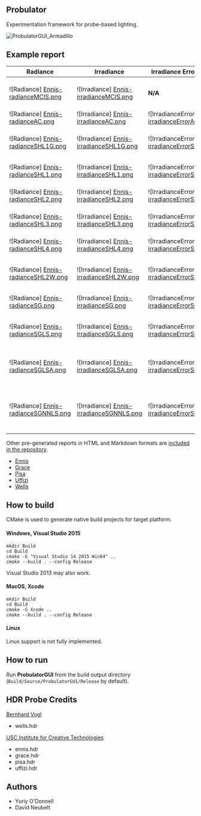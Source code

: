 Probulator
----------

Experimentation framework for probe-based lighting.

![ProbulatorGUI_Armadillo](https://github.com/kayru/Probulator/raw/master/Screenshots/ProbulatorGUI_Armadillo.jpg)

Example report
--------------

| Radiance | Irradiance  | Irradiance Error (sMAPE) | Mode
| --- | ---  | --- | ---
| ![Radiance] [Ennis-radianceMCIS.png]| ![Irradiance] [Ennis-irradianceMCIS.png] | **N/A** | Monte Carlo <br>[Importance Sampling]<br>**Reference**
| ![Radiance] [Ennis-radianceAC.png]| ![Irradiance] [Ennis-irradianceAC.png]| ![IrradianceError] [Ennis-irradianceErrorAC.png] | Ambient Cube
| ![Radiance] [Ennis-radianceSHL1G.png]| ![Irradiance] [Ennis-irradianceSHL1G.png]| ![IrradianceError] [Ennis-irradianceErrorSHL1G.png] | Spherical Harmonics L1 <br>[Geomerics]
| ![Radiance] [Ennis-radianceSHL1.png]| ![Irradiance] [Ennis-irradianceSHL1.png]| ![IrradianceError] [Ennis-irradianceErrorSHL1.png] | Spherical Harmonics L1
| ![Radiance] [Ennis-radianceSHL2.png]| ![Irradiance] [Ennis-irradianceSHL2.png]| ![IrradianceError] [Ennis-irradianceErrorSHL2.png] | Spherical Harmonics L2
| ![Radiance] [Ennis-radianceSHL3.png]| ![Irradiance] [Ennis-irradianceSHL3.png]| ![IrradianceError] [Ennis-irradianceErrorSHL3.png] | Spherical Harmonics L3
| ![Radiance] [Ennis-radianceSHL4.png]| ![Irradiance] [Ennis-irradianceSHL4.png]| ![IrradianceError] [Ennis-irradianceErrorSHL4.png] | Spherical Harmonics L4
| ![Radiance] [Ennis-radianceSHL2W.png]| ![Irradiance] [Ennis-irradianceSHL2W.png]| ![IrradianceError] [Ennis-irradianceErrorSHL2W.png] | Spherical Harmonics L2 <br>[Windowed]
| ![Radiance] [Ennis-radianceSG.png]| ![Irradiance] [Ennis-irradianceSG.png]| ![IrradianceError] [Ennis-irradianceErrorSG.png] | Spherical Gaussians <br>[Naive]
| ![Radiance] [Ennis-radianceSGLS.png]| ![Irradiance] [Ennis-irradianceSGLS.png]| ![IrradianceError] [Ennis-irradianceErrorSGLS.png] | Spherical Gaussians <br>[Least Squares]
| ![Radiance] [Ennis-radianceSGLSA.png]| ![Irradiance] [Ennis-irradianceSGLSA.png]| ![IrradianceError] [Ennis-irradianceErrorSGLSA.png] | Spherical Gaussians <br>[Least Squares + Ambient]
| ![Radiance] [Ennis-radianceSGNNLS.png]| ![Irradiance] [Ennis-irradianceSGNNLS.png]| ![IrradianceError] [Ennis-irradianceErrorSGNNLS.png] | Spherical Gaussians <br>[Non-Negative Least Squares]

[Ennis-radianceMCIS.png]: https://github.com/kayru/Probulator/raw/master/Reports/Ennis/radianceMCIS.png
[Ennis-irradianceMCIS.png]: https://github.com/kayru/Probulator/raw/master/Reports/Ennis/irradianceMCIS.png
[Ennis-radianceAC.png]: https://github.com/kayru/Probulator/raw/master/Reports/Ennis/radianceAC.png
[Ennis-irradianceAC.png]: https://github.com/kayru/Probulator/raw/master/Reports/Ennis/irradianceAC.png
[Ennis-irradianceErrorAC.png]: https://github.com/kayru/Probulator/raw/master/Reports/Ennis/irradianceErrorAC.png
[Ennis-radianceSHL1G.png]: https://github.com/kayru/Probulator/raw/master/Reports/Ennis/radianceSHL1G.png
[Ennis-irradianceSHL1G.png]: https://github.com/kayru/Probulator/raw/master/Reports/Ennis/irradianceSHL1G.png
[Ennis-irradianceErrorSHL1G.png]: https://github.com/kayru/Probulator/raw/master/Reports/Ennis/irradianceErrorSHL1G.png
[Ennis-radianceSHL1.png]: https://github.com/kayru/Probulator/raw/master/Reports/Ennis/radianceSHL1.png
[Ennis-irradianceSHL1.png]: https://github.com/kayru/Probulator/raw/master/Reports/Ennis/irradianceSHL1.png
[Ennis-irradianceErrorSHL1.png]: https://github.com/kayru/Probulator/raw/master/Reports/Ennis/irradianceErrorSHL1.png
[Ennis-radianceSHL2.png]: https://github.com/kayru/Probulator/raw/master/Reports/Ennis/radianceSHL2.png
[Ennis-irradianceSHL2.png]: https://github.com/kayru/Probulator/raw/master/Reports/Ennis/irradianceSHL2.png
[Ennis-irradianceErrorSHL2.png]: https://github.com/kayru/Probulator/raw/master/Reports/Ennis/irradianceErrorSHL2.png
[Ennis-radianceSHL3.png]: https://github.com/kayru/Probulator/raw/master/Reports/Ennis/radianceSHL3.png
[Ennis-irradianceSHL3.png]: https://github.com/kayru/Probulator/raw/master/Reports/Ennis/irradianceSHL3.png
[Ennis-irradianceErrorSHL3.png]: https://github.com/kayru/Probulator/raw/master/Reports/Ennis/irradianceErrorSHL3.png
[Ennis-radianceSHL4.png]: https://github.com/kayru/Probulator/raw/master/Reports/Ennis/radianceSHL4.png
[Ennis-irradianceSHL4.png]: https://github.com/kayru/Probulator/raw/master/Reports/Ennis/irradianceSHL4.png
[Ennis-irradianceErrorSHL4.png]: https://github.com/kayru/Probulator/raw/master/Reports/Ennis/irradianceErrorSHL4.png
[Ennis-radianceSHL2W.png]: https://github.com/kayru/Probulator/raw/master/Reports/Ennis/radianceSHL2W.png
[Ennis-irradianceSHL2W.png]: https://github.com/kayru/Probulator/raw/master/Reports/Ennis/irradianceSHL2W.png
[Ennis-irradianceErrorSHL2W.png]: https://github.com/kayru/Probulator/raw/master/Reports/Ennis/irradianceErrorSHL2W.png
[Ennis-radianceSG.png]: https://github.com/kayru/Probulator/raw/master/Reports/Ennis/radianceSG.png
[Ennis-irradianceSG.png]: https://github.com/kayru/Probulator/raw/master/Reports/Ennis/irradianceSG.png
[Ennis-irradianceErrorSG.png]: https://github.com/kayru/Probulator/raw/master/Reports/Ennis/irradianceErrorSG.png
[Ennis-radianceSGLS.png]: https://github.com/kayru/Probulator/raw/master/Reports/Ennis/radianceSGLS.png
[Ennis-irradianceSGLS.png]: https://github.com/kayru/Probulator/raw/master/Reports/Ennis/irradianceSGLS.png
[Ennis-irradianceErrorSGLS.png]: https://github.com/kayru/Probulator/raw/master/Reports/Ennis/irradianceErrorSGLS.png
[Ennis-radianceSGLSA.png]: https://github.com/kayru/Probulator/raw/master/Reports/Ennis/radianceSGLSA.png
[Ennis-irradianceSGLSA.png]: https://github.com/kayru/Probulator/raw/master/Reports/Ennis/irradianceSGLSA.png
[Ennis-irradianceErrorSGLSA.png]: https://github.com/kayru/Probulator/raw/master/Reports/Ennis/irradianceErrorSGLSA.png
[Ennis-radianceSGNNLS.png]: https://github.com/kayru/Probulator/raw/master/Reports/Ennis/radianceSGNNLS.png
[Ennis-irradianceSGNNLS.png]: https://github.com/kayru/Probulator/raw/master/Reports/Ennis/irradianceSGNNLS.png
[Ennis-irradianceErrorSGNNLS.png]: https://github.com/kayru/Probulator/raw/master/Reports/Ennis/irradianceErrorSGNNLS.png


Other pre-generated reports in HTML and Markdown formats are [included in the repository](https://github.com/kayru/Probulator/tree/master/Reports).

* [Ennis](https://github.com/kayru/Probulator/blob/master/Reports/Ennis/report.md)
* [Grace](https://github.com/kayru/Probulator/blob/master/Reports/Grace/report.md)
* [Pisa](https://github.com/kayru/Probulator/blob/master/Reports/Pisa/report.md)
* [Uffizi](https://github.com/kayru/Probulator/blob/master/Reports/Uffizi/report.md)
* [Wells](https://github.com/kayru/Probulator/blob/master/Reports/Wells/report.md)

How to build
------------

CMake is used to generate native build projects for target platform. 

#### Windows, Visual Studio 2015 ####

	mkdir Build
	cd Build
	cmake -G "Visual Studio 14 2015 Win64" ..
	cmake --build . --config Release

Visual Studio 2013 may also work.

#### MacOS, Xcode ####

	mkdir Build
	cd Build
	cmake -G Xcode ..
	cmake --build . --config Release

#### Linux ####

Linux support is not fully implemented.

How to run
----------

Run **ProbulatorGUI** from the build output directory (`Build/Source/ProbulatorGUI/Release` by default).

HDR Probe Credits
-----------------

[Bernhard Vogl](http://dativ.at/lightprobes)

 - wells.hdr

[USC Institute for Creative Technologies](http://gl.ict.usc.edu/Data/HighResProbes)

 - ennis.hdr
 - grace.hdr
 - pisa.hdr
 - uffizi.hdr
 
 Authors
 -------

 * Yuriy O'Donnell
 * David Neubelt
